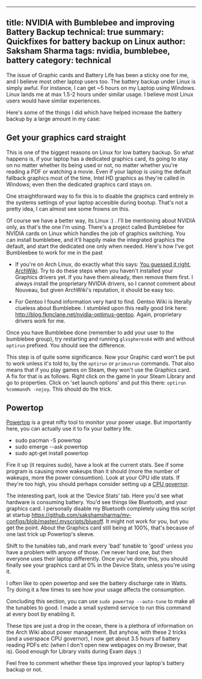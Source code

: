 -------
title: NVIDIA with Bumblebee and improving Battery Backup
technical: true
summary: Quickfixes for battery backup on Linux
author: Saksham Sharma
tags: nvidia, bumblebee, battery
category: technical
-------

The issue of Graphic cards and Battery Life has been a sticky one for me, and I believe most other laptop users too. The battery backup under Linux is simply awful. For instance, I can get ~5 hours on my Laptop using Windows. Linux lands me at max 1.5-2 hours under similar usage. I believe most Linux users would have similar experiences.

Here's some of the things I did which have helped increase the battery backup by a large amount in my case:

## Get your graphics card straight

This is one of the biggest reasons on Linux for low battery backup. So what happens is, if your laptop has a dedicated graphics card, its going to stay on no matter whether its being used or not, no matter whether you're reading a PDF or watching a movie. Even if your laptop is using the default fallback graphics most of the time, Intel HD graphics as they're called in Windows; even then the dedicated graphics card stays on.

One straightforward way to fix this is to disable the graphics card entirely in the systems settings of your laptop accesible during bootup. That's not a pretty idea, I can almost see some frowns on this.

Of course we have a better way, its Linux :) . I'll be mentioning about NVIDIA only, as that's the one I'm using. There's a project called Bumblebee for NVIDIA cards on Linux which handles the job of graphics switching. You can install bumblebee, and it'll happily make the integrated graphics the default, and start the dedicated one only when needed. Here's how I've got Bumbleebee to work for me in the past

* If you're on Arch Linux, do exactly what this says: [You guessed it right, ArchWiki](https://wiki.archlinux.org/index.php/Bumblebee). Try to do these steps when you haven't installed your Graphics drivers yet. If you have them already, then remove them first. I always install the proprietary NVIDIA drivers, so I cannot comment about Nouveau, but given ArchWiki's reputation, it should be easy too.

* For Gentoo I found information very hard to find. Gentoo Wiki is literally clueless about Bumblebee. I stumbled upon this really good link here: <http://blog.fkmclane.net/nvidia-optimus-gentoo>. Again, proprietary drivers work for me.

Once you have Bumblebee done (remember to add your user to the bumblebee group), try restarting and running `glxspheres64` with and without `optirun` prefixed. You should see the difference.

This step is of quite some significance. Now your Graphic card won't be put to work unless it's told to, by the `optirun` or `primusrun` commands. That also means that if you play games on Steam, they won't use the Graphics card. A fix for that is as follows. Right click on the game in your Steam Library and go to properties. Click on 'set launch options' and put this there: `optirun %command% -nojoy`. This should do the trick.

## Powertop
[Powertop](https://wiki.archlinux.org/index.php/Powertop) is a great nifty tool to monitor your power usage. But importantly here, you can actually use it to fix your battery life.
* sudo pacman -S powertop
* sudo emerge --ask powertop
* sudo apt-get install powertop

Fire it up (it requires sudo), have a look at the current stats. See if some program is causing more wakeups than it should (more the number of wakeups, more the power consumtion). Look at your CPU idle stats. If they're too high, you should perhaps consider setting up a [CPU governor](https://wiki.archlinux.org/index.php/CPU_frequency_scaling).

The interesting part, look at the 'Device Stats' tab. Here you'd see what hardware is consuming battery. You'd see things like Bluetooth, and your graphics card. I personally disable my Bluetooth completely using this script at startup <https://github.com/sakshamsharma/my-configs/blob/master/.myscripts/blueoff>. It might not work for you, but you get the point. About the Graphics card still being at 100%, that's because of one last trick up Powertop's sleeve.

Shift to the tunables tab, and mark every 'bad' tunable to 'good' unless you have a problem with anyone of those. I've never hard one, but then everyone uses their laptop differently. Once you've done this, you should finally see your graphics card at 0% in the Device Stats, unless you're using it.

I often like to open powertop and see the battery discharge rate in Watts. Try doing it a few times to see how your usage affects the consumption.

Concluding this section, you can use `sudo powertop --auto-tune` to make all the tunables to good. I made a small systemd service to run this command at every boot by enabling it.

These tips are just a drop in the ocean, there is a plethora of information on the Arch Wiki about power management. But anyhow, with these 2 tricks (and a userspace CPU governor), I now get about 3.5 hours of battery reading PDFs etc (when I don't open new webpages on my Browser, that is). Good enough for Library visits during Exam days :)

Feel free to comment whether these tips improved your laptop's battery backup or not.
